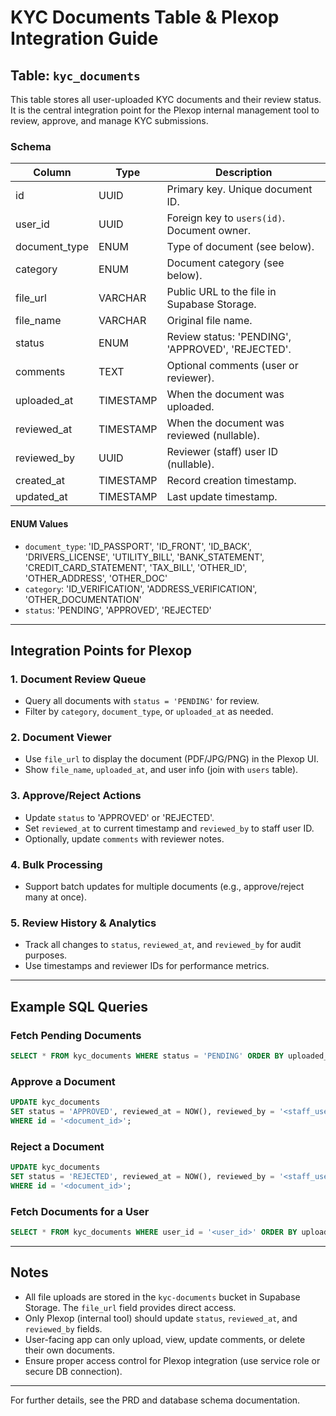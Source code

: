 # KYC Documents Table & Plexop Integration Guide

## Table: `kyc_documents`

This table stores all user-uploaded KYC documents and their review status. It is the central
integration point for the Plexop internal management tool to review, approve, and manage KYC
submissions.

### Schema

| Column        | Type      | Description                                       |
| ------------- | --------- | ------------------------------------------------- |
| id            | UUID      | Primary key. Unique document ID.                  |
| user_id       | UUID      | Foreign key to `users(id)`. Document owner.       |
| document_type | ENUM      | Type of document (see below).                     |
| category      | ENUM      | Document category (see below).                    |
| file_url      | VARCHAR   | Public URL to the file in Supabase Storage.       |
| file_name     | VARCHAR   | Original file name.                               |
| status        | ENUM      | Review status: 'PENDING', 'APPROVED', 'REJECTED'. |
| comments      | TEXT      | Optional comments (user or reviewer).             |
| uploaded_at   | TIMESTAMP | When the document was uploaded.                   |
| reviewed_at   | TIMESTAMP | When the document was reviewed (nullable).        |
| reviewed_by   | UUID      | Reviewer (staff) user ID (nullable).              |
| created_at    | TIMESTAMP | Record creation timestamp.                        |
| updated_at    | TIMESTAMP | Last update timestamp.                            |

#### ENUM Values

- `document_type`: 'ID_PASSPORT', 'ID_FRONT', 'ID_BACK', 'DRIVERS_LICENSE', 'UTILITY_BILL',
  'BANK_STATEMENT', 'CREDIT_CARD_STATEMENT', 'TAX_BILL', 'OTHER_ID', 'OTHER_ADDRESS', 'OTHER_DOC'
- `category`: 'ID_VERIFICATION', 'ADDRESS_VERIFICATION', 'OTHER_DOCUMENTATION'
- `status`: 'PENDING', 'APPROVED', 'REJECTED'

---

## Integration Points for Plexop

### 1. Document Review Queue

- Query all documents with `status = 'PENDING'` for review.
- Filter by `category`, `document_type`, or `uploaded_at` as needed.

### 2. Document Viewer

- Use `file_url` to display the document (PDF/JPG/PNG) in the Plexop UI.
- Show `file_name`, `uploaded_at`, and user info (join with `users` table).

### 3. Approve/Reject Actions

- Update `status` to 'APPROVED' or 'REJECTED'.
- Set `reviewed_at` to current timestamp and `reviewed_by` to staff user ID.
- Optionally, update `comments` with reviewer notes.

### 4. Bulk Processing

- Support batch updates for multiple documents (e.g., approve/reject many at once).

### 5. Review History & Analytics

- Track all changes to `status`, `reviewed_at`, and `reviewed_by` for audit purposes.
- Use timestamps and reviewer IDs for performance metrics.

---

## Example SQL Queries

### Fetch Pending Documents

```sql
SELECT * FROM kyc_documents WHERE status = 'PENDING' ORDER BY uploaded_at ASC;
```

### Approve a Document

```sql
UPDATE kyc_documents
SET status = 'APPROVED', reviewed_at = NOW(), reviewed_by = '<staff_user_id>', comments = 'Verified and approved.'
WHERE id = '<document_id>';
```

### Reject a Document

```sql
UPDATE kyc_documents
SET status = 'REJECTED', reviewed_at = NOW(), reviewed_by = '<staff_user_id>', comments = 'Document is blurry.'
WHERE id = '<document_id>';
```

### Fetch Documents for a User

```sql
SELECT * FROM kyc_documents WHERE user_id = '<user_id>' ORDER BY uploaded_at DESC;
```

---

## Notes

- All file uploads are stored in the `kyc-documents` bucket in Supabase Storage. The `file_url`
  field provides direct access.
- Only Plexop (internal tool) should update `status`, `reviewed_at`, and `reviewed_by` fields.
- User-facing app can only upload, view, update comments, or delete their own documents.
- Ensure proper access control for Plexop integration (use service role or secure DB connection).

---

For further details, see the PRD and database schema documentation.
